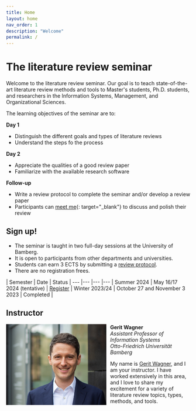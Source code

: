 ```yaml
---
title: Home
layout: home
nav_order: 1
description: "Welcome"
permalink: /
---
```


# The literature review seminar

Welcome to the literature review seminar. Our goal is to teach state-of-the-art literature review methods and tools to Master's students, Ph.D. students, and researchers in the Information Systems, Management, and Organizational Sciences.

The learning objectives of the seminar are to:

**Day 1**

- Distinguish the different goals and types of literature reviews
- Understand the steps fo the process

**Day 2**

- Appreciate the qualities of a good review paper
- Familiarize with the available research software

**Follow-up**

- Write a review protocol to complete the seminar and/or develop a review paper
- Participants can [meet me](https://calendly.com/gerit-wagner/30min){: target="_blank"} to discuss and polish their review

## Sign up!

- The seminar is taught in two full-day sessions at the University of Bamberg.
- It is open to participants from other departments and universities.
- Students can earn 3 ECTS by submitting a [review protocol](docs/protocol.html).
- There are no registration frees.

| Semester | Date | Status |
--- |--- |--- |--- |
 Summer 2024 | May 16/17 2024 (tentative) | [Register](mailto:gerit.wagner@uni-bamberg.de) |
 Winter 2023/24 | October 27 and November 3 2023 | Completed |

## Instructor

<img src="assets/gerit_wagner.jpg" alt="Gerit Wagner (Foto: Tim Kipphan)" style="height: 220px; float: left; padding-right: 10px;">

**Gerit Wagner**  
*Assistant Professor of Information Systems*  
*Otto-Friedrich Universität Bamberg*

My name is [Gerit Wagner](docs/instructor.html), and I am your instructor. I have worked extensively in this area, and I love to share my excitement for a variety of literature review topics, types, methods, and tools.

<br style="clear:both">

<!-- 
slides
resources and links
instructor

TBD: include a picture?
TODO : make group fotos and publish

objectives: mention tools and open synthesis?
-->